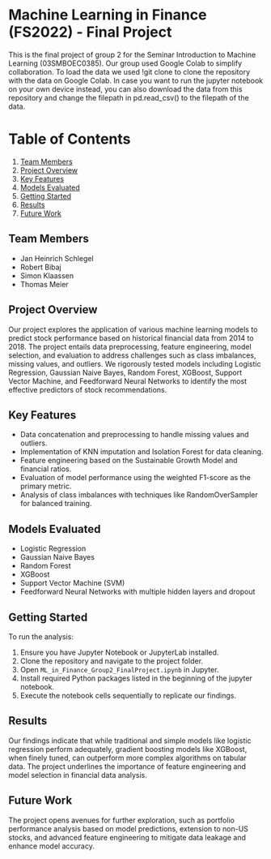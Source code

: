 # Machine Learning in Finance (FS2022) - Final Project
This is the final project of group 2 for the Seminar Introduction to Machine Learning (03SMBOEC0385). Our group used Google Colab to simplify collaboration. To load the data we used !git clone to clone the repository with the data on Google Colab. In case you want to run the jupyter notebook on your own device instead, you can also download the data from this repository and change the filepath in pd.read_csv() to the filepath of the data.

# Table of Contents
1. [Team Members](##team-members)
2. [Project Overview](##project-overview)
3. [Key Features](##key-features)
4. [Models Evaluated](##models-evaluated)
5. [Getting Started](##getting-started)
6. [Results](##results)
7. [Future Work](##future-work)

## Team Members
- Jan Heinrich Schlegel
- Robert Bibaj
- Simon Klaassen
- Thomas Meier


## Project Overview
Our project explores the application of various machine learning models to predict stock performance based on historical financial data from 2014 to 2018. The project entails data preprocessing, feature engineering, model selection, and evaluation to address challenges such as class imbalances, missing values, and outliers. We rigorously tested models including Logistic Regression, Gaussian Naive Bayes, Random Forest, XGBoost, Support Vector Machine, and Feedforward Neural Networks to identify the most effective predictors of stock recommendations.

## Key Features
- Data concatenation and preprocessing to handle missing values and outliers.
- Implementation of KNN imputation and Isolation Forest for data cleaning.
- Feature engineering based on the Sustainable Growth Model and financial ratios.
- Evaluation of model performance using the weighted F1-score as the primary metric.
- Analysis of class imbalances with techniques like RandomOverSampler for balanced training.

## Models Evaluated
- Logistic Regression
- Gaussian Naive Bayes
- Random Forest
- XGBoost
- Support Vector Machine (SVM)
- Feedforward Neural Networks with multiple hidden layers and dropout

## Getting Started
To run the analysis:
1. Ensure you have Jupyter Notebook or JupyterLab installed.
2. Clone the repository and navigate to the project folder.
3. Open `ML_in_Finance_Group2_FinalProject.ipynb` in Jupyter.
4. Install required Python packages listed in the beginning of the jupyter notebook.
5. Execute the notebook cells sequentially to replicate our findings.

## Results
Our findings indicate that while traditional and simple models like logistic regression perform adequately, gradient boosting models like XGBoost, when finely tuned, can outperform more complex algorithms on tabular data. The project underlines the importance of feature engineering and model selection in financial data analysis.

## Future Work
The project opens avenues for further exploration, such as portfolio performance analysis based on model predictions, extension to non-US stocks, and advanced feature engineering to mitigate data leakage and enhance model accuracy.
